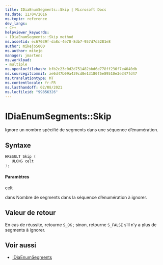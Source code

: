 ```yaml
---
title: IDiaEnumSegments::Skip | Microsoft Docs
ms.date: 11/04/2016
ms.topic: reference
dev_langs:
- C++
helpviewer_keywords:
- IDiaEnumSegments::Skip method
ms.assetid: ec67039f-da8c-4e70-8db7-957d7d5281e8
author: mikejo5000
ms.author: mikejo
manager: jmartens
ms.workload:
- multiple
ms.openlocfilehash: bfb2c23c0d2d751482bbd6e778ff236f7e4040db
ms.sourcegitcommit: ae6d47b09a439cd0e13180f5e89510e3e347fd47
ms.translationtype: MT
ms.contentlocale: fr-FR
ms.lasthandoff: 02/08/2021
ms.locfileid: "99856326"
---
```

# <a name="idiaenumsegmentsskip"></a>IDiaEnumSegments::Skip
Ignore un nombre spécifié de segments dans une séquence d’énumération.

## <a name="syntax"></a>Syntaxe

```C++
HRESULT Skip ( 
   ULONG celt
);
```

#### <a name="parameters"></a>Paramètres
 celt

dans Nombre de segments dans la séquence d’énumération à ignorer.

## <a name="return-value"></a>Valeur de retour
 En cas de réussite, retourne `S_OK` ; sinon, retourne `S_FALSE` s’il n’y a plus de segments à ignorer.

## <a name="see-also"></a>Voir aussi
- [IDiaEnumSegments](../../debugger/debug-interface-access/idiaenumsegments.md)